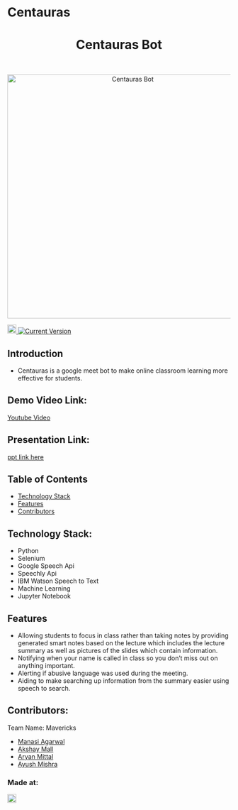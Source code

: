 # Centauras

<h1 align="center"> Centauras Bot </h1> <br>

<p align="center">
  <a href="https://github.com/The-Mavericks/Centauras-Bot">
    <img alt="Centauras Bot" src="https://github.com/The-Mavericks/Centauras-Bot/blob/main/images/giphy.gif" width="550">
  </a>
</p>
</p>

<a href="https://hack36.com"> <img src="http://bit.ly/BuiltAtHack36" height=20px> </a>[![Current Version](https://img.shields.io/badge/version-1.1-green.svg)](https://github.com/The-Mavericks/Centauras-Bot)<br>

## Introduction
* Centauras is a google meet bot to make online classroom learning more effective for students.
## Demo Video Link:
  <a href="https://youtu.be/GmUdVjqVJNo">Youtube Video</a>
  
## Presentation Link:
  <a href="https://drive.google.com/file/d/1RlJFHIWD_XAqYaEz2VY35-n_kUELCF7M/view?usp=sharing"> ppt link here </a>

## Table of Contents

- [Technology Stack](#technology_stack)
- [Features](#features)
- [Contributors](#contributors)

## Technology Stack:

* Python
* Selenium
* Google Speech Api
* Speechly Api
* IBM Watson Speech to Text
* Machine Learning
* Jupyter Notebook

## Features

* Allowing students to focus in class rather than taking notes by providing generated
  smart notes based on the lecture which includes the lecture summary as well as
  pictures of the slides which contain information.
* Notifying when your name is called in class so you don’t miss out on anything
  important.
* Alerting if abusive language was used during the meeting.
* Aiding to make searching up information from the summary easier using speech to
  search.


## Contributors:

Team Name: Mavericks

* [Manasi Agarwal](https://github.com/manasi2905)
* [Akshay Mall](https://github.com/Infernalbronco)
* [Aryan Mittal](https://github.com/aryan-0077)
* [Ayush Mishra](https://github.com/vamk-18)

### Made at:
<a href="https://hack36.com"> <img src="http://bit.ly/BuiltAtHack36" height=20px> </a>
